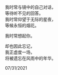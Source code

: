 我时常与镜中的自己对话，  
等待听不见的回答。  
我时常仰望于无际的星夜，  
等候永恒的烟花。  

我时常想起你。  

却也因此忘记，  
我正虚度一场，  
将被遗忘在风雨中的年华。  

07/31/2021
